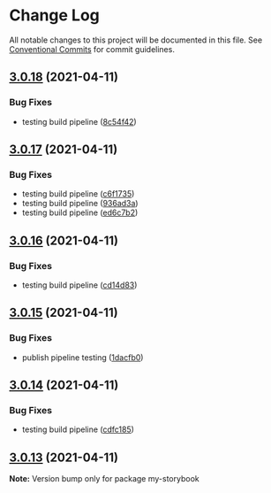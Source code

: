 # Change Log

All notable changes to this project will be documented in this file.
See [Conventional Commits](https://conventionalcommits.org) for commit guidelines.

## [3.0.18](https://github.com/appsparkler/my-storybooks/compare/v3.0.17...v3.0.18) (2021-04-11)

### Bug Fixes

- testing build pipeline ([8c54f42](https://github.com/appsparkler/my-storybooks/commit/8c54f42d730dcb0056c1484f5761901195385fe7))

## [3.0.17](https://github.com/appsparkler/my-storybooks/compare/v3.0.16...v3.0.17) (2021-04-11)

### Bug Fixes

- testing build pipeline ([c6f1735](https://github.com/appsparkler/my-storybooks/commit/c6f1735e016cbd4c2b925bbbbf2ec5cf9bd4cb6e))
- testing build pipeline ([936ad3a](https://github.com/appsparkler/my-storybooks/commit/936ad3a749a8ad1d58442ef8e441b530ffbedf33))
- testing build pipeline ([ed6c7b2](https://github.com/appsparkler/my-storybooks/commit/ed6c7b29146cd93bbe3216c0fd5aca29233bc6c5))

## [3.0.16](https://github.com/appsparkler/my-storybooks/compare/v3.0.15...v3.0.16) (2021-04-11)

### Bug Fixes

- testing build pipeline ([cd14d83](https://github.com/appsparkler/my-storybooks/commit/cd14d83445adfc770cb97966953f2dd58c3543a3))

## [3.0.15](https://github.com/appsparkler/my-storybooks/compare/v3.0.14...v3.0.15) (2021-04-11)

### Bug Fixes

- publish pipeline testing ([1dacfb0](https://github.com/appsparkler/my-storybooks/commit/1dacfb0756408738dbd25e603b18339fb411372d))

## [3.0.14](https://github.com/appsparkler/my-storybooks/compare/v3.0.13...v3.0.14) (2021-04-11)

### Bug Fixes

- testing build pipeline ([cdfc185](https://github.com/appsparkler/my-storybooks/commit/cdfc1858a5439e474f80c4e7cc2240dedb699ac2))

## [3.0.13](https://github.com/appsparkler/my-storybooks/compare/v3.0.12...v3.0.13) (2021-04-11)

**Note:** Version bump only for package my-storybook
